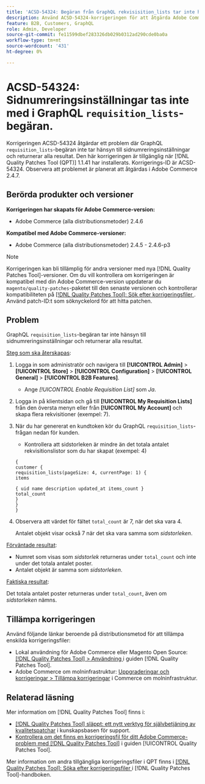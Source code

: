 ```yaml
---
title: 'ACSD-54324: Begäran från GraphQL rekvisisition_lists tar inte hänsyn till sidnumreringsinställningar'
description: Använd ACSD-54324-korrigeringen för att åtgärda Adobe Commerce-problemet där GraphQL-begäran "reksition_lists" inte tar hänsyn till sidnumreringsinställningar och returnerar alla resultat.
feature: B2B, Customers, GraphQL
role: Admin, Developer
source-git-commit: fe11599dbef283326db029b0312ad290cde0ba0a
workflow-type: tm+mt
source-wordcount: '431'
ht-degree: 0%

---
```


# ACSD-54324: Sidnumreringsinställningar tas inte med i GraphQL `requisition_lists`-begäran.

Korrigeringen ACSD-54324 åtgärdar ett problem där GraphQL `requisition_lists`-begäran inte tar hänsyn till sidnumreringsinställningar och returnerar alla resultat. Den här korrigeringen är tillgänglig när [!DNL Quality Patches Tool (QPT)] 1.1.41 har installerats. Korrigerings-ID är ACSD-54324. Observera att problemet är planerat att åtgärdas i Adobe Commerce 2.4.7.

## Berörda produkter och versioner

**Korrigeringen har skapats för Adobe Commerce-version:**

* Adobe Commerce (alla distributionsmetoder) 2.4.6

**Kompatibel med Adobe Commerce-versioner:**

* Adobe Commerce (alla distributionsmetoder) 2.4.5 - 2.4.6-p3

>[!NOTE]
>
>Korrigeringen kan bli tillämplig för andra versioner med nya [!DNL Quality Patches Tool]-versioner. Om du vill kontrollera om korrigeringen är kompatibel med din Adobe Commerce-version uppdaterar du `magento/quality-patches`-paketet till den senaste versionen och kontrollerar kompatibiliteten på [[!DNL Quality Patches Tool]: Sök efter korrigeringsfiler ](https://experienceleague.adobe.com/tools/commerce-quality-patches/index.html). Använd patch-ID:t som söknyckelord för att hitta patchen.

## Problem

GraphQL `requisition_lists`-begäran tar inte hänsyn till sidnumreringsinställningar och returnerar alla resultat.

<u>Steg som ska återskapas</u>:

1. Logga in som administratör och navigera till **[!UICONTROL Admin]** > **[!UICONTROL Store]** > **[!UICONTROL Configuration]** > **[!UICONTROL General]** > **[!UICONTROL B2B Features]**.

   * Ange *[!UICONTROL Enable Requisition List]* som *Ja*.

1. Logga in på klientsidan och gå till **[!UICONTROL My Requisition Lists]** från den översta menyn eller från **[!UICONTROL My Account]** och skapa flera rekvisitioner (exempel: 7).
1. När du har genererat en kundtoken kör du GraphQL `requisition_lists`-frågan nedan för kunden.

   * Kontrollera att sidstorleken är mindre än det totala antalet rekvisitionslistor som du har skapat (exempel: 4)

   ```
   {
   customer {
   requisition_lists(pageSize: 4, currentPage: 1) {
   items
   
   { uid name description updated_at items_count }
   total_count
   }
   }
   }
   ```

1. Observera att värdet för fältet `total_count` är 7, när det ska vara 4.

   Antalet objekt visar också 7 när det ska vara samma som *sidstorleken*.

<u>Förväntade resultat</u>:

* Numret som visas som *sidstorlek* returneras under `total_count` och inte under det totala antalet poster.
* Antalet objekt är samma som *sidstorleken*.

<u>Faktiska resultat</u>:

Det totala antalet poster returneras under `total_count`, även om *sidstorleken* nämns.

## Tillämpa korrigeringen

Använd följande länkar beroende på distributionsmetod för att tillämpa enskilda korrigeringsfiler:

* Lokal användning för Adobe Commerce eller Magento Open Source: [[!DNL Quality Patches Tool] > Användning ](/help/tools/quality-patches-tool/usage.md) i guiden [!DNL Quality Patches Tool].
* Adobe Commerce om molninfrastruktur: [Uppgraderingar och korrigeringar > Tillämpa korrigeringar](https://experienceleague.adobe.com/docs/commerce-cloud-service/user-guide/develop/upgrade/apply-patches.html) i Commerce om molninfrastruktur.

## Relaterad läsning

Mer information om [!DNL Quality Patches Tool] finns i:

* [[!DNL Quality Patches Tool] släppt: ett nytt verktyg för självbetjäning av kvalitetspatchar](https://experienceleague.adobe.com/en/docs/commerce-knowledge-base/kb/announcements/commerce-announcements/magento-quality-patches-released-new-tool-to-self-serve-quality-patches) i kunskapsbasen för support.
* [Kontrollera om det finns en korrigeringsfil för ditt Adobe Commerce-problem med  [!DNL Quality Patches Tool]](/help/tools/quality-patches-tool/patches-available-in-qpt/check-patch-for-magento-issue-with-magento-quality-patches.md) i guiden [!UICONTROL Quality Patches Tool].


Mer information om andra tillgängliga korrigeringsfiler i QPT finns i [[!DNL Quality Patches Tool]: Söka efter korrigeringsfiler ](https://experienceleague.adobe.com/tools/commerce-quality-patches/index.html) i [!DNL Quality Patches Tool]-handboken.
